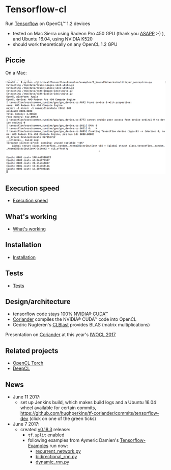 # Tensorflow-cl

Run [Tensorflow](https://github.com/tensorflow/tensorflow) on OpenCL™ 1.2 devices

- tested on Mac Sierra using Radeon Pro 450 GPU (thank you [ASAPP](http://asapp.com) :-) ), and Ubuntu 16.04, using NVIDIA K520
- should work theoretically on any OpenCL 1.2 GPU

## Piccie

On a Mac:

<img src="doc/img/multilayerperceptron.png" />

## Execution speed

- [Execution speed](doc/execution_speed.md)

## What's working

- [What's working](doc/whats_working.md)

## Installation

- [Installation](doc/installation.md)

## Tests

- [Tests](doc/testing.md)

## Design/architecture

- tensorflow code stays 100% [NVIDIA® CUDA™](https://www.nvidia.com/object/cuda_home_new.html)
- [Coriander](https://github.com/hughperkins/Coriander) compiles the NVIDIA® CUDA™ code into OpenCL
- Cedric Nugteren's [CLBlast](https://github.com/CNugteren/CLBlast) provides BLAS (matrix multiplications)

Presentation on [Coriander](https://github.com/hughperkins/Coriander) at this year's [IWOCL 2017](http://www.iwocl.org/iwocl-2017/conference-program/)

## Related projects

- [OpenCL Torch](https://github.com/hughperkins/distro-cl)
- [DeepCL](https://github.com/hughperkins/DeepCL)

## News

- June 11 2017:
  - set up Jenkins build, which makes build logs and a Ubuntu 16.04 wheel available for certain commits, https://github.com/hughperkins/tf-coriander/commits/tensorflow-dev (click on one of the green ticks)
- June 7 2017:
  - created [v0.18.3](https://github.com/hughperkins/tf-coriander/releases/tag/v0.18.3) release:
    - `tf.split` enabled
    - following examples from Aymeric Damien's [Tensorflow-Examples](https://github.com/aymericdamien/TensorFlow-Examples) run now:
      - [recurrent_network.py](https://github.com/hughperkins/TensorFlow-Examples/blob/enforce-gpu/examples/3_NeuralNetworks/recurrent_network.py)
      - [bidirectional_rnn.py](https://github.com/hughperkins/TensorFlow-Examples/blob/enforce-gpu/examples/3_NeuralNetworks/bidirectional_rnn.py)
      - [dynamic_rnn.py](https://github.com/hughperkins/TensorFlow-Examples/blob/enforce-gpu/examples/3_NeuralNetworks/dynamic_rnn.py)
